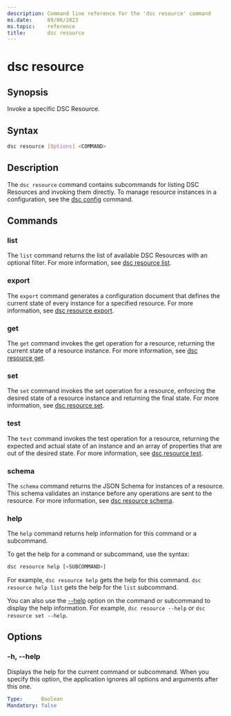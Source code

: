 ```yaml
---
description: Command line reference for the 'dsc resource' command
ms.date:     09/06/2023
ms.topic:    reference
title:       dsc resource
---
```


# dsc resource

## Synopsis

Invoke a specific DSC Resource.

## Syntax

```sh
dsc resource [Options] <COMMAND>
```

## Description

The `dsc resource` command contains subcommands for listing DSC Resources and invoking them
directly. To manage resource instances in a configuration, see the [dsc config][01] command.

## Commands

### list

The `list` command returns the list of available DSC Resources with an optional filter. For more
information, see [dsc resource list][02].

### export

The `export` command generates a configuration document that defines the current state of every
instance for a specified resource. For more information, see [dsc resource export][03].

### get

The `get` command invokes the get operation for a resource, returning the current state of a
resource instance. For more information, see [dsc resource get][04].

### set

The `set` command invokes the set operation for a resource, enforcing the desired state of a
resource instance and returning the final state. For more information, see [dsc resource set][05].

### test

The `test` command invokes the test operation for a resource, returning the expected and actual
state of an instance and an array of properties that are out of the desired state. For more
information, see [dsc resource test][06].

### schema

The `schema` command returns the JSON Schema for instances of a resource. This schema validates an
instance before any operations are sent to the resource. For more information, see
[dsc resource schema][07].

### help

The `help` command returns help information for this command or a subcommand.

To get the help for a command or subcommand, use the syntax:

```sh
dsc resource help [<SUBCOMMAND>]
```

For example, `dsc resource help` gets the help for this command. `dsc resource help list`
gets the help for the `list` subcommand.

You can also use the [--help](#-h---help) option on the command or subcommand to display the help
information. For example, `dsc resource --help` or `dsc resource set --help`.

## Options

### -h, --help

Displays the help for the current command or subcommand. When you specify this option, the
application ignores all options and arguments after this one.

```yaml
Type:      Boolean
Mandatory: false
```

[01]: ../config/command.md
[02]: list.md
[03]: export.md
[04]: get.md
[05]: set.md
[06]: test.md
[07]: schema.md
